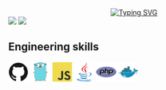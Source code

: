 <div align="center">
  <a href="https://git.io/typing-svg"><img src="https://readme-typing-svg.herokuapp.com?font=Fira+Code&size=27&duration=2000&pause=1000&color=04EE72&width=435&lines=Angelo+Geant+A.+Gaviola;A+Security+Engineer;A+Software+Engineer" alt="Typing SVG" /></a>
</div>

<div>
  <img src="https://github-readme-stats.vercel.app/api?username=KiDxS&show_icons=true&theme=tokyonight" />
  <img src="https://github-readme-streak-stats.herokuapp.com?user=KiDxS&theme=tokyonight" />
</div>


## Engineering skills
<div>
  <img height="40px" width="40px"src="https://raw.githubusercontent.com/devicons/devicon/master/icons/github/github-original.svg" />
  <img height="40px" width="40px"src="https://raw.githubusercontent.com/devicons/devicon/master/icons/go/go-original.svg" />
  <img height="40px" width="40px"src="https://raw.githubusercontent.com/devicons/devicon/master/icons/javascript/javascript-original.svg" />
  <img height="40px" width="40px"src="https://raw.githubusercontent.com/devicons/devicon/master/icons/java/java-original.svg" />
  <img height="40px" width="40px"src="https://raw.githubusercontent.com/devicons/devicon/master/icons/php/php-original.svg" />
  <img height="40px" width="40px"src="https://raw.githubusercontent.com/devicons/devicon/master/icons/docker/docker-original.svg" />
</div>
<!--
**KiDxS/KiDxS** is a ✨ _special_ ✨ repository because its `README.md` (this file) appears on your GitHub profile.

Here are some ideas to get you started:

- 🔭 I’m currently working on ...
- 🌱 I’m currently learning ...
- 👯 I’m looking to collaborate on ...
- 🤔 I’m looking for help with ...
- 💬 Ask me about ...
- 📫 How to reach me: ...
- 😄 Pronouns: ...
- ⚡ Fun fact: ...
-->
